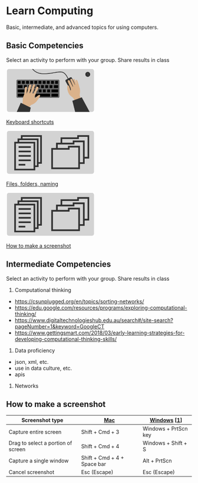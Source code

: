 # Learn Computing

Basic, intermediate, and advanced topics for using computers.





## Basic Competencies

Select an activity to perform with your group. Share results in class



<a href="topics-keyboard-shortcuts.md">
<img style="width:240px; height:auto;" src="assets/img/banner-keyboard-shortcuts.png">

Keyboard shortcuts</a>


<a href="topics-files-folders.md">
<img style="width:240px; height:auto;" src="assets/img/banner-files-folders.png">

Files, folders, naming</a>


<a href="topics-screenshots.md">
<img style="width:240px; height:auto;" src="assets/img/banner-files-folders.png">

How to make a screenshot</a>




## Intermediate Competencies

Select an activity to perform with your group. Share results in class

1. Computational thinking
- https://csunplugged.org/en/topics/sorting-networks/
- https://edu.google.com/resources/programs/exploring-computational-thinking/
- https://www.digitaltechnologieshub.edu.au/search#/site-search?pageNumber=1&keyword=GoogleCT
- https://www.gettingsmart.com/2018/03/early-learning-strategies-for-developing-computational-thinking-skills/

1. Data proficiency
- json, xml, etc.
- use in data culture, etc.
- apis

1. Networks





## How to make a screenshot




Screenshot type | [Mac](https://support.apple.com/en-us/HT201361) | [Windows](https://www.cnet.com/how-to/7-ways-you-can-take-screenshots-in-windows-10) [[1](https://www.howtogeek.com/226280/how-to-take-screenshots-in-windows-10/)]
--- | --- | ---
Capture entire screen | Shift + Cmd + 3 | Windows + PrtScn key
Drag to select a portion of screen | Shift + Cmd + 4 | Windows + Shift + S
Capture a single window | Shift + Cmd + 4 + Space bar | Alt + PrtScn
Cancel screenshot | Esc (Escape) | Esc (Escape)
